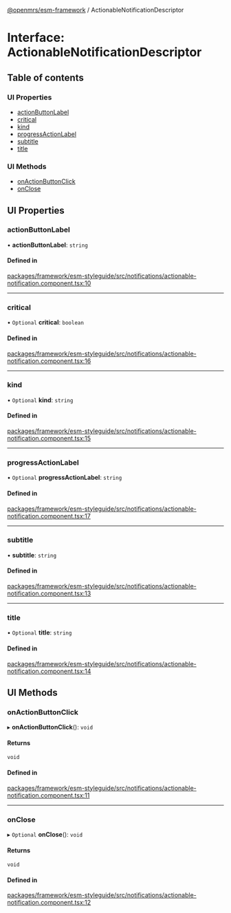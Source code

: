 [@openmrs/esm-framework](../API.md) / ActionableNotificationDescriptor

# Interface: ActionableNotificationDescriptor

## Table of contents

### UI Properties

- [actionButtonLabel](ActionableNotificationDescriptor.md#actionbuttonlabel)
- [critical](ActionableNotificationDescriptor.md#critical)
- [kind](ActionableNotificationDescriptor.md#kind)
- [progressActionLabel](ActionableNotificationDescriptor.md#progressactionlabel)
- [subtitle](ActionableNotificationDescriptor.md#subtitle)
- [title](ActionableNotificationDescriptor.md#title)

### UI Methods

- [onActionButtonClick](ActionableNotificationDescriptor.md#onactionbuttonclick)
- [onClose](ActionableNotificationDescriptor.md#onclose)

## UI Properties

### actionButtonLabel

• **actionButtonLabel**: `string`

#### Defined in

[packages/framework/esm-styleguide/src/notifications/actionable-notification.component.tsx:10](https://github.com/jona42-ui/openmrs-esm-core/blob/main/packages/framework/esm-styleguide/src/notifications/actionable-notification.component.tsx#L10)

___

### critical

• `Optional` **critical**: `boolean`

#### Defined in

[packages/framework/esm-styleguide/src/notifications/actionable-notification.component.tsx:16](https://github.com/jona42-ui/openmrs-esm-core/blob/main/packages/framework/esm-styleguide/src/notifications/actionable-notification.component.tsx#L16)

___

### kind

• `Optional` **kind**: `string`

#### Defined in

[packages/framework/esm-styleguide/src/notifications/actionable-notification.component.tsx:15](https://github.com/jona42-ui/openmrs-esm-core/blob/main/packages/framework/esm-styleguide/src/notifications/actionable-notification.component.tsx#L15)

___

### progressActionLabel

• `Optional` **progressActionLabel**: `string`

#### Defined in

[packages/framework/esm-styleguide/src/notifications/actionable-notification.component.tsx:17](https://github.com/jona42-ui/openmrs-esm-core/blob/main/packages/framework/esm-styleguide/src/notifications/actionable-notification.component.tsx#L17)

___

### subtitle

• **subtitle**: `string`

#### Defined in

[packages/framework/esm-styleguide/src/notifications/actionable-notification.component.tsx:13](https://github.com/jona42-ui/openmrs-esm-core/blob/main/packages/framework/esm-styleguide/src/notifications/actionable-notification.component.tsx#L13)

___

### title

• `Optional` **title**: `string`

#### Defined in

[packages/framework/esm-styleguide/src/notifications/actionable-notification.component.tsx:14](https://github.com/jona42-ui/openmrs-esm-core/blob/main/packages/framework/esm-styleguide/src/notifications/actionable-notification.component.tsx#L14)

## UI Methods

### onActionButtonClick

▸ **onActionButtonClick**(): `void`

#### Returns

`void`

#### Defined in

[packages/framework/esm-styleguide/src/notifications/actionable-notification.component.tsx:11](https://github.com/jona42-ui/openmrs-esm-core/blob/main/packages/framework/esm-styleguide/src/notifications/actionable-notification.component.tsx#L11)

___

### onClose

▸ `Optional` **onClose**(): `void`

#### Returns

`void`

#### Defined in

[packages/framework/esm-styleguide/src/notifications/actionable-notification.component.tsx:12](https://github.com/jona42-ui/openmrs-esm-core/blob/main/packages/framework/esm-styleguide/src/notifications/actionable-notification.component.tsx#L12)

